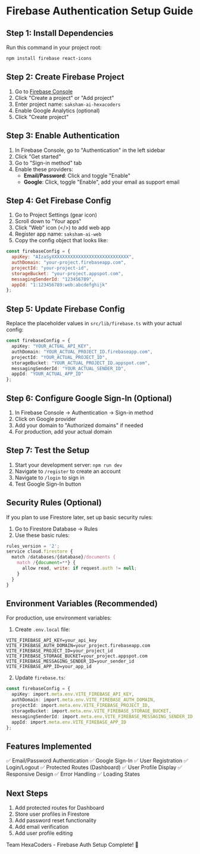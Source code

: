 # Firebase Authentication Setup Guide

## Step 1: Install Dependencies

Run this command in your project root:

```bash
npm install firebase react-icons
```

## Step 2: Create Firebase Project

1. Go to [Firebase Console](https://console.firebase.google.com/)
2. Click "Create a project" or "Add project"
3. Enter project name: `saksham-ai-hexacoders`
4. Enable Google Analytics (optional)
5. Click "Create project"

## Step 3: Enable Authentication

1. In Firebase Console, go to "Authentication" in the left sidebar
2. Click "Get started"
3. Go to "Sign-in method" tab
4. Enable these providers:
   - **Email/Password**: Click and toggle "Enable"
   - **Google**: Click, toggle "Enable", add your email as support email

## Step 4: Get Firebase Config

1. Go to Project Settings (gear icon)
2. Scroll down to "Your apps"
3. Click "Web" icon (</>) to add web app
4. Register app name: `saksham-ai-web`
5. Copy the config object that looks like:

```javascript
const firebaseConfig = {
  apiKey: "AIzaSyXXXXXXXXXXXXXXXXXXXXXXXXXXXXX",
  authDomain: "your-project.firebaseapp.com",
  projectId: "your-project-id",
  storageBucket: "your-project.appspot.com",
  messagingSenderId: "123456789",
  appId: "1:123456789:web:abcdefghijk"
};
```

## Step 5: Update Firebase Config

Replace the placeholder values in `src/lib/firebase.ts` with your actual config:

```typescript
const firebaseConfig = {
  apiKey: "YOUR_ACTUAL_API_KEY",
  authDomain: "YOUR_ACTUAL_PROJECT_ID.firebaseapp.com",
  projectId: "YOUR_ACTUAL_PROJECT_ID",
  storageBucket: "YOUR_ACTUAL_PROJECT_ID.appspot.com",
  messagingSenderId: "YOUR_ACTUAL_SENDER_ID",
  appId: "YOUR_ACTUAL_APP_ID"
};
```

## Step 6: Configure Google Sign-In (Optional)

1. In Firebase Console → Authentication → Sign-in method
2. Click on Google provider
3. Add your domain to "Authorized domains" if needed
4. For production, add your actual domain

## Step 7: Test the Setup

1. Start your development server: `npm run dev`
2. Navigate to `/register` to create an account
3. Navigate to `/login` to sign in
4. Test Google Sign-In button

## Security Rules (Optional)

If you plan to use Firestore later, set up basic security rules:

1. Go to Firestore Database → Rules
2. Use these basic rules:

```javascript
rules_version = '2';
service cloud.firestore {
  match /databases/{database}/documents {
    match /{document=**} {
      allow read, write: if request.auth != null;
    }
  }
}
```

## Environment Variables (Recommended)

For production, use environment variables:

1. Create `.env.local` file:
```
VITE_FIREBASE_API_KEY=your_api_key
VITE_FIREBASE_AUTH_DOMAIN=your_project.firebaseapp.com
VITE_FIREBASE_PROJECT_ID=your_project_id
VITE_FIREBASE_STORAGE_BUCKET=your_project.appspot.com
VITE_FIREBASE_MESSAGING_SENDER_ID=your_sender_id
VITE_FIREBASE_APP_ID=your_app_id
```

2. Update `firebase.ts`:
```typescript
const firebaseConfig = {
  apiKey: import.meta.env.VITE_FIREBASE_API_KEY,
  authDomain: import.meta.env.VITE_FIREBASE_AUTH_DOMAIN,
  projectId: import.meta.env.VITE_FIREBASE_PROJECT_ID,
  storageBucket: import.meta.env.VITE_FIREBASE_STORAGE_BUCKET,
  messagingSenderId: import.meta.env.VITE_FIREBASE_MESSAGING_SENDER_ID,
  appId: import.meta.env.VITE_FIREBASE_APP_ID
};
```

## Features Implemented

✅ Email/Password Authentication
✅ Google Sign-In
✅ User Registration
✅ Login/Logout
✅ Protected Routes (Dashboard)
✅ User Profile Display
✅ Responsive Design
✅ Error Handling
✅ Loading States

## Next Steps

1. Add protected routes for Dashboard
2. Store user profiles in Firestore
3. Add password reset functionality
4. Add email verification
5. Add user profile editing

Team HexaCoders - Firebase Auth Setup Complete! 🚀